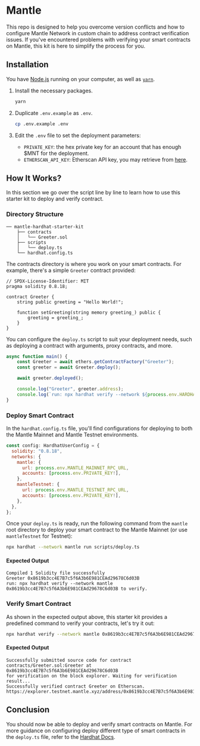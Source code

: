 # Mantle

This repo is designed to help you overcome version conflicts and how to configure Mantle Network in custom chain to address contract verification issues. If you've encountered problems with verifying your smart contracts on Mantle, this kit is here to simplify the process for you.

## Installation

You have [Node.js](https://nodejs.org/en/) running on your computer, as well as [`yarn`](https://classic.yarnpkg.com/lang/en/).

1. Install the necessary packages.

    ```sh
    yarn
    ```

2. Duplicate `.env.example` as `.env`.

    ```sh
    cp .env.example .env
    ```

3. Edit the `.env` file to set the deployment parameters:

    - `PRIVATE_KEY`: the hex private key for an account that has enough $MNT for the deployment.
    - `ETHERSCAN_API_KEY`: Etherscan API key, you may retrieve from [here](https://docs.etherscan.io/getting-started/viewing-api-usage-statistics).

## How It Works?

In this section we go over the script line by line to learn how to use this starter kit to deploy and verify contract.

### Directory Structure

```
── mantle-hardhat-starter-kit
    ├── contracts
    │   └── Greeter.sol
    ├── scripts
    │   └── deploy.ts
    └── hardhat.config.ts
```

The contracts directory is where you work on your smart contracts. For example, there's a simple `Greeter` contract provided:

```
// SPDX-License-Identifier: MIT
pragma solidity 0.8.18;

contract Greeter {
    string public greeting = "Hello World!";

    function setGreeting(string memory greeting_) public {
        greeting = greeting_;
    }
}

```

You can configure the `deploy.ts` script to suit your deployment needs, such as deploying a contract with arguments, proxy contracts, and more.

```javascript
async function main() {
    const Greeter = await ethers.getContractFactory("Greeter");
    const greeter = await Greeter.deploy();

    await greeter.deployed();

    console.log("Greeter", greeter.address);
    console.log(`run: npx hardhat verify --network ${process.env.HARDHAT_NETWORK} ${greeter.address} to verify.`);
}
```

### Deploy Smart Contract

In the `hardhat.config.ts` file, you'll find configurations for deploying to both the Mantle Mainnet and Mantle Testnet environments.

```javascript
const config: HardhatUserConfig = {
  solidity: "0.8.18",
  networks: {
    mantle: {
      url: process.env.MANTLE_MAINNET_RPC_URL,
      accounts: [process.env.PRIVATE_KEY!],
    },
    mantleTestnet: {
      url: process.env.MANTLE_TESTNET_RPC_URL,
      accounts: [process.env.PRIVATE_KEY!],
    },
  },
};
```

Once your `deploy.ts` is ready, run the following command from the `mantle` root directory to deploy your smart contract to the Mantle Mainnet (or use `mantleTestnet` for Testnet):

```sh
npx hardhat --network mantle run scripts/deploy.ts
```

#### Expected Output

```
Compiled 1 Solidity file successfully
Greeter 0x8619b3cc4E7B7c5f6A3b6E981CEAd29678C6d03B
run: npx hardhat verify --network mantle 0x8619b3cc4E7B7c5f6A3b6E981CEAd29678C6d03B to verify.
```

### Verify Smart Contract

As shown in the expected output above, this starter kit provides a predefined command to verify your contracts, let's try it out:

```sh
npx hardhat verify --network mantle 0x8619b3cc4E7B7c5f6A3b6E981CEAd29678C6d03B
```

#### Expected Output

```
Successfully submitted source code for contract
contracts/Greeter.sol:Greeter at 0x8619b3cc4E7B7c5f6A3b6E981CEAd29678C6d03B
for verification on the block explorer. Waiting for verification result...
Successfully verified contract Greeter on Etherscan.
https://explorer.testnet.mantle.xyz/address/0x8619b3cc4E7B7c5f6A3b6E981CEAd29678C6d03B#code
```

## Conclusion

You should now be able to deploy and verify smart contracts on Mantle. For more guidance on configuring deploy different type of smart contracts in the `deploy.ts` file, refer to the [Hardhat Docs](https://hardhat.org/hardhat-runner/docs/getting-started#overview).
